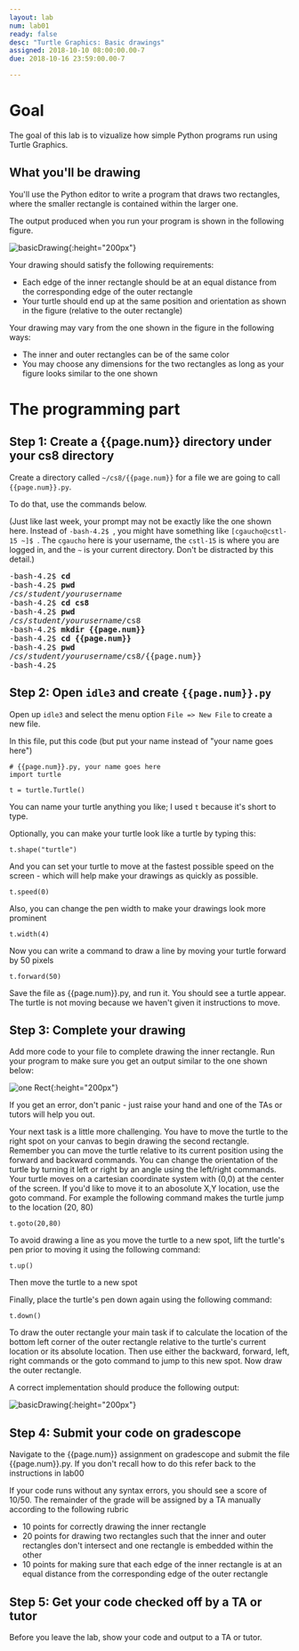 ```yaml
---
layout: lab
num: lab01
ready: false
desc: "Turtle Graphics: Basic drawings"
assigned: 2018-10-10 08:00:00.00-7
due: 2018-10-16 23:59:00.00-7

---
```



Goal
====

The goal of this lab is to vizualize how simple Python programs run using Turtle Graphics.


What you'll be drawing
----------------------

You'll use the Python editor to write a program that draws two rectangles, where the smaller rectangle is contained within the larger one. 

The output produced when you run your program is shown in the following figure.

![basicDrawing](basicRect.png){:height="200px"}

Your drawing should satisfy the following requirements:

* Each edge of the inner rectangle should be at an equal distance from the corresponding edge of the outer rectangle
* Your turtle should end up at the same position and orientation as shown in the figure (relative to the outer rectangle)

Your drawing may vary from the one shown in the figure in the following ways:

* The inner and outer rectangles can be of the same color
* You may choose any dimensions for the two rectangles as long as your figure looks similar to the one shown

# The programming part

## Step 1: Create a {{page.num}} directory under your cs8 directory

Create a directory called `~/cs8/{{page.num}}` for a file
we are going to call `{{page.num}}.py`.

To do that, use the commands below.

(Just like last week, your prompt may not be exactly like the one shown here.  Instead of `-bash-4.2$ `, you might have something like `[cgaucho@cstl-15 ~]$ `.    The `cgaucho` here is your username, the `cstl-15` is where you are logged in, and the `~` is your current directory.    Don't be distracted by this detail.)


<pre>-bash-4.2$ <strong>cd</strong>
-bash-4.2$ <strong>pwd</strong>
/<em>cs</em>/<em>student</em>/<em>yourusername</em>
-bash-4.2$ <strong>cd cs8</strong>
-bash-4.2$ <strong>pwd</strong>
/<em>cs</em>/<em>student</em>/<em>yourusername</em>/cs8
-bash-4.2$ <strong>mkdir {{page.num}}</strong>
-bash-4.2$ <strong>cd {{page.num}}</strong>
-bash-4.2$ <strong>pwd</strong>
/<em>cs</em>/<em>student</em>/<em>yourusername</em>/cs8/{{page.num}}
-bash-4.2$
</pre>

## Step 2: Open `idle3` and create `{{page.num}}.py`

Open up `idle3` and select the menu option `File => New File` to create a new file.

In this file, put this code (but put your name instead of "your name goes here")

```
# {{page.num}}.py, your name goes here
import turtle

t = turtle.Turtle()

```

You can name your turtle anything you like; I used `t` because it's short to type.

Optionally, you can make your turtle look like a turtle by typing this:

```
t.shape("turtle")
```

And you can set your turtle to move at the fastest possible speed on the screen - which will help make your drawings as quickly as possible.

```
t.speed(0)
```
Also, you can change the pen width to make your drawings look more prominent

```
t.width(4)
```
Now you can write a command to draw a line by moving your turtle forward by 50 pixels

```
t.forward(50)
```

Save the file as {{page.num}}.py, and run it.   You should see a turtle appear. The turtle is not moving because we haven't given it instructions to move. 


## Step 3: Complete your drawing

Add more code to your file to complete drawing the inner rectangle. Run your program to make sure you get an output similar to the one shown below:

![one Rect](oneRect.png){:height="200px"}

If you get an error, don't panic - just raise your hand and one of the TAs or tutors will help you out.

Your next task is a little more challenging. You have to move the turtle to the right spot on your canvas to begin drawing the second rectangle. Remember you can move the turtle relative to its current position using the forward and backward commands. You can change the orientation of the turtle by turning it left or right by an angle using the left/right commands. Your turtle moves on a cartesian coordinate system with (0,0) at the center of the screen. If you'd like to move it to an abosolute X,Y location, use the goto command. For example the following command makes the turtle jump to the location (20, 80)

```
t.goto(20,80)
```

To avoid drawing a line as you move the turtle to a new spot, lift the turtle's pen prior to moving it using the following command:

```
t.up()
```

Then move the turtle to a new spot

Finally, place the turtle's pen down again using the following command:

```
t.down()
```

To draw the outer rectangle your main task if to calculate the location of the bottom left corner of the outer rectangle relative to the turtle's current location or its absolute location. Then use either the backward, forward, left, right commands or the goto command to jump to this new spot. Now draw the outer rectangle. 

A correct implementation should produce the following output:

![basicDrawing](basicRect.PNG){:height="200px"}

## Step 4: Submit your code on gradescope

Navigate to the {{page.num}} assignment on gradescope and submit the file {{page.num}}.py. If you don't recall how to do this refer back to the instructions in lab00

If your code runs without any syntax errors, you should see a score of 10/50. The remainder of the grade will be assigned by a TA manually according to the following rubric

* 10 points for correctly drawing the inner rectangle
* 20 points for drawing two rectangles such that the inner and outer rectangles don't intersect and one rectangle is embedded within the other
* 10 points for making sure that each edge of the inner rectangle is at an equal distance from the corresponding edge of the outer rectangle


## Step 5: Get your code checked off by a TA or tutor

Before you leave the lab, show your code and  output to a TA or tutor.



